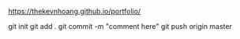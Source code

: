 https://thekevnhoang.github.io/portfolio/


git init
git add .
git commit -m "comment here"
git push origin master
